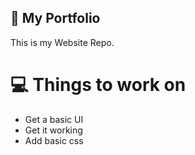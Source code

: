 
## 🚀 My Portfolio
This is my Website Repo.

# 💻 Things to work on
<ul>
<li>Get a basic UI</li>
<li>Get it working</li>
<li>Add basic css</li>
</ul>
